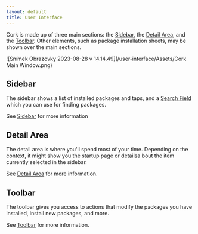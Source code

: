 ```yaml
---
layout: default
title: User Interface
---
```


Cork is made up of three main sections: the [Sidebar](sidebar.html), the [Detail Area](detail-area/main.html), and the [Toolbar](toolbar.html). Other elements, such as package installation sheets, may be shown over the main sections.

![Snímek Obrazovky 2023-08-28 v 14.14.49](/user-interface/Assets/Cork Main Window.png)

## Sidebar
The sidebar shows a list of installed packages and taps, and a [Search Field](/user-interface/sidebar.html#search-field) which you can use for finding packages.

See [Sidebar](sidebar.html) for more information

## Detail Area
The detail area is where you'll spend most of your time. Depending on the context, it might show you the startup page or detailsa bout the item currently selected in the sidebar.

See [Detail Area](detail-area/main.html) for more information.

## Toolbar
The toolbar gives you access to actions that modify the packages you have installed, install new packages, and more.

See [Toolbar](toolbar.html) for more information.